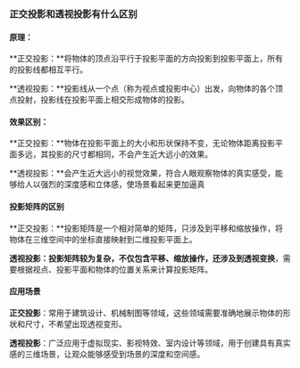 ### **正交投影和透视投影有什么区别**



#### 原理：

**正交投影：**将物体的顶点沿平行于投影平面的方向投影到投影平面上，所有的投影线都相互平行。

**透视投影：**投影线从一个点（称为视点或投影中心）出发，向物体的各个顶点投射，投影线在投影平面上相交形成物体的投影。



#### **效果区别：**

**正交投影：**物体在投影平面上的大小和形状保持不变，无论物体距离投影平面多远，其投影的尺寸都相同，不会产生近大远小的效果。

**透视投影：**会产生近大远小的视觉效果，符合人眼观察物体的真实感受，能够给人以强烈的深度感和立体感，使场景看起来更加逼真



#### **投影矩阵的区别**

**正交投影：**投影矩阵是一个相对简单的矩阵，只涉及到平移和缩放操作，将物体在三维空间中的坐标直接映射到二维投影平面上。

**透视投影：**投影矩阵较为复杂，不仅包含平移、缩放操作，还涉及到**透视变换**，需要根据视点、投影平面和物体的位置关系来计算投影矩阵。



#### 应用场景

**正交投影**：常用于建筑设计、机械制图等领域，这些领域需要准确地展示物体的形状和尺寸，不希望出现透视变形。

**透视投影**：广泛应用于虚拟现实、影视特效、室内设计等领域，用于创建具有真实感的三维场景，让观众能够感受到场景的深度和空间感。